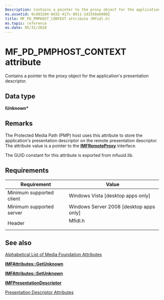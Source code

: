 ```yaml
---
Description: Contains a pointer to the proxy object for the applications presentation descriptor.
ms.assetid: 0cd83204-0d32-417c-8911-1d3358eb0802
title: MF_PD_PMPHOST_CONTEXT attribute (Mfidl.h)
ms.topic: reference
ms.date: 05/31/2018
---
```


# MF\_PD\_PMPHOST\_CONTEXT attribute

Contains a pointer to the proxy object for the application's presentation descriptor.

## Data type

**IUnknown\***

## Remarks

The Protected Media Path (PMP) host uses this attribute to store the application's presentation descriptor on the remote presentation descriptor. The attribute value is a pointer to the [**IMFRemoteProxy**](/windows/desktop/api/mfidl/nn-mfidl-imfremoteproxy) interface.

The GUID constant for this attribute is exported from mfuuid.lib.

## Requirements



| Requirement | Value |
|-------------------------------------|------------------------------------------------------------------------------------|
| Minimum supported client<br/> | Windows Vista \[desktop apps only\]<br/>                                     |
| Minimum supported server<br/> | Windows Server 2008 \[desktop apps only\]<br/>                               |
| Header<br/>                   | <dl> <dt>Mfidl.h</dt> </dl> |



## See also

<dl> <dt>

[Alphabetical List of Media Foundation Attributes](alphabetical-list-of-media-foundation-attributes.md)
</dt> <dt>

[**IMFAttributes::GetUnknown**](/windows/desktop/api/mfobjects/nf-mfobjects-imfattributes-getunknown)
</dt> <dt>

[**IMFAttributes::SetUnknown**](/windows/desktop/api/mfobjects/nf-mfobjects-imfattributes-setunknown)
</dt> <dt>

[**IMFPresentationDescriptor**](/windows/desktop/api/mfidl/nn-mfidl-imfpresentationdescriptor)
</dt> <dt>

[Presentation Descriptor Attributes](presentation-descriptor-attributes.md)
</dt> </dl>

 

 




